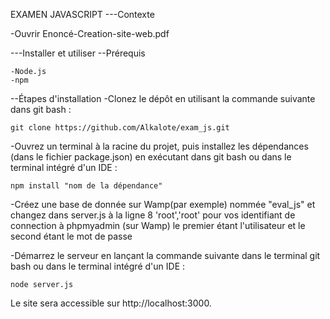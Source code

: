 EXAMEN JAVASCRIPT
---Contexte

-Ouvrir Enoncé-Creation-site-web.pdf

---Installer et utiliser
--Prérequis

    -Node.js
    -npm

--Étapes d'installation
-Clonez le dépôt en utilisant la commande suivante dans git bash :

    git clone https://github.com/Alkalote/exam_js.git

-Ouvrez un terminal à la racine du projet, puis installez les dépendances (dans le fichier package.json) en exécutant dans git bash ou dans le terminal intégré d'un IDE :

    npm install "nom de la dépendance"


-Créez une base de donnée sur Wamp(par exemple) nommée "eval_js" et changez dans server.js à la ligne 8 'root','root' pour vos identifiant de connection à phpmyadmin (sur Wamp) le premier étant l'utilisateur et le second étant le mot de passe    

-Démarrez le serveur en lançant la commande suivante dans le terminal git bash ou dans le terminal intégré d'un IDE :

    node server.js

Le site sera accessible sur http://localhost:3000.